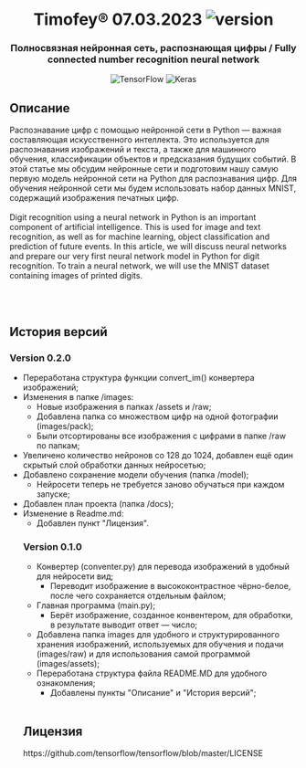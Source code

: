 <!-- Версию менять в бейджике (ссылка в заголовке ниже) -->
<h1 align="center">Timofey® 07.03.2023 <img src="https://img.shields.io/badge/version-v0.2.1-blue" alt="version"></h1> 
<h3 align="center">Полносвязная нейронная сеть, распознающая цифры / Fully connected number recognition neural network</h3>
<p align="center"><img src="https://img.shields.io/badge/TensorFlow-%23FF6F00.svg?style=for-the-badge&amp;logo=TensorFlow&amp;logoColor=white" alt="TensorFlow">
<img src="https://img.shields.io/badge/Keras-%23D00000.svg?style=for-the-badge&amp;logo=Keras&amp;logoColor=white" alt="Keras"></p>
<h2>Описание</h2>
Распознавание цифр с помощью нейронной сети в Python — важная составляющая искусственного интеллекта. Это используется для распознавания изображений и текста, а также для машинного обучения, классификации объектов и предсказания будущих событий. В этой статье мы обсудим нейронные сети и подготовим нашу самую первую модель нейронной сети на Python для распознавания цифр. Для обучения нейронной сети мы будем использовать набор данных MNIST, содержащий изображения печатных цифр.
<br><br>
Digit recognition using a neural network in Python is an important component of artificial intelligence. This is used for image and text recognition, as well as for machine learning, object classification and prediction of future events. In this article, we will discuss neural networks and prepare our very first neural network model in Python for digit recognition. To train a neural network, we will use the MNIST dataset containing images of printed digits.

<br><br>

<h2>История версий</h2>
<h3>Version 0.2.0</h3>
<ul>
 <li>Переработана структура функции convert_im() конвертера изображений;</li>
 <li>Изменения в папке /images:
  <ul>
    <li>Новые изображения в папках /assets и /raw;</li>
    <li>Добавлена папка со множеством цифр на одной фотографии (images/pack);</li>
    <li>Были отсортированы все изображения с цифрами в папке /raw по папкам;</li>
  </ul></li>
 <li>Увеличено количество нейронов со 128 до 1024, добавлен ещё один скрытый слой обработки данных нейросетью;</li>
 <li>Добавлено сохранение модели обучения (папка /model); 
  <ul>
    <li>Нейросети теперь не требуется заново обучаться при каждом запуске;</li>
  </ul></li>
 <li>Добавлен план проекта (папка /docs);</li>
 <li>Изменение в Readme.md:
   <ul>
    <li>Добавлен пункт "Лицензия".
</ul>

<h3>Version 0.1.0</h3>
<ul>
 <li>Конвертер (conventer.py) для перевода изображений в удобный для нейросети вид;
  <ul>
    <li>Переводит изображение в высококонтрастное чёрно-белое, после чего сохраняется отдельным файлом;</li>
  </ul>
 </li>
 <li>Главная программа (main.py);
  <ul>
    <li>Берёт изображение, созданное конвентером, для обработки, в результате выводит ответ — число;</li>
  </ul>
 </li>
 <li>Добавлена папка images для удобного и структурированного хранения изображений, используемых для обучения и подачи (images/raw) и для использования самой программой (images/assets);</li>
 <li>Переработана структура файла README.MD для удобного ознакомления;
    <ul>
        <li>Добавлены пункты "Описание" и "История версий";</li>
    </ul>
</li>
</ul>

<br>

<h2>Лицензия</h2>
https://github.com/tensorflow/tensorflow/blob/master/LICENSE
